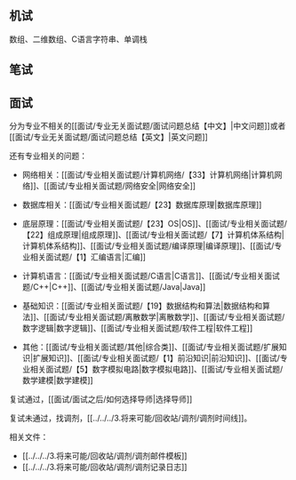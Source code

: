 
## 机试

数组、二维数组、C语言字符串、单调栈

## 笔试




## 面试

分为专业不相关的[[面试/专业无关面试题/面试问题总结【中文】|中文问题]]或者[[面试/专业无关面试题/面试问题总结【英文】|英文问题]]

还有专业相关的问题：

- 网络相关：[[面试/专业相关面试题/计算机网络/【33】计算机网络|计算机网络]]、[[面试/专业相关面试题/网络安全|网络安全]]

- 数据库相关：[[面试/专业相关面试题/【23】数据库原理|数据库原理]]

- 底层原理：[[面试/专业相关面试题/【23】OS|OS]]、[[面试/专业相关面试题/【22】组成原理|组成原理]]、[[面试/专业相关面试题/【7】计算机体系结构|计算机体系结构]]、[[面试/专业相关面试题/编译原理|编译原理]]、[[面试/专业相关面试题/【1】汇编语言|汇编]]

- 计算机语言：[[面试/专业相关面试题/C语言|C语言]]、[[面试/专业相关面试题/C++|C++]]、[[面试/专业相关面试题/Java|Java]]

- 基础知识：[[面试/专业相关面试题/【19】数据结构和算法|数据结构和算法]]、[[面试/专业相关面试题/离散数学|离散数学]]、[[面试/专业相关面试题/数字逻辑|数字逻辑]]、[[面试/专业相关面试题/软件工程|软件工程]]

- 其他：[[面试/专业相关面试题/其他|综合类]]、[[面试/专业相关面试题/扩展知识|扩展知识]]、[[面试/专业相关面试题/【1】前沿知识|前沿知识]]、[[面试/专业相关面试题/【5】数字模拟电路|数字模拟电路]]、[[面试/专业相关面试题/数学建模|数学建模]]

复试通过，[[面试/面试之后/如何选择导师|选择导师]]

复试未通过，找调剂，[[../../../3.将来可能/回收站/调剂/调剂时间线]]。

相关文件：

- [[../../../3.将来可能/回收站/调剂/调剂邮件模板]]
- [[../../../3.将来可能/回收站/调剂/调剂记录日志]]

